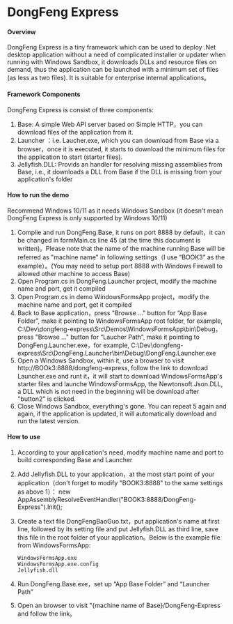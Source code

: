 # DongFeng Express

#### Overview

DongFeng Express is a tiny framework which can be used to deploy .Net desktop application without a need of complicated installer or updater when running with Windows Sandbox, it downloads DLLs and resource files on demand, thus the application can be launched with a minimum set of files (as less as two files). It is suitable for enterprise internal applications。

#### Framework Components

DongFeng Express is consist of three components: 

1.  Base: A simple Web API server based on Simple HTTP，you can download files of the application from it.
2.  Launcher ：i.e. Laucher.exe, which you can download from Base via a browser，once it is executed, it starts to download the minimum files for the application to start (starter files).
3.  Jellyfish.DLL: Provids an handler for resolving missing assemblies from Base, i.e., it downloads a DLL from Base if the DLL is missing from your application's folder


#### How to run the demo

Recommend Windows 10/11 as it needs Windows Sandbox (it doesn't mean DongFeng Express is only supported by Windows 10/11)

1.  Complie and run DongFeng.Base, it runs on port 8888 by default，it can be changed in formMain.cs line 45 (at the time this document is written)。Please note that the name of the machine running Base will be referred as "machine name" in following settings（I use “BOOK3” as the example）。(You may need to setup port 8888 with Windows Firewall to allowed other machine to access Base)
2.  Open Program.cs in DongFeng.Launcher project, modify the machine name and port, get it compiled
3.  Open Program.cs in demo WindowsFormsApp project，modify the machine name and port, get it compiled
4.  Back to Base application，press "Browse ..." button for “App Base Folder”, make it pointing to WindowsFormsApp root folder, for example, C:\Dev\dongfeng-express\Src\Demos\WindowsFormsApp\bin\Debug， press "Browse ..." button for “Laucher Path”, make it pointing to DongFeng.Launcher.exe，for example, C:\Dev\dongfeng-express\Src\DongFeng.Launcher\bin\Debug\DongFeng.Launcher.exe
5.  Open a Windows Sandbox, within it, use a browser to visit http://BOOk3:8888/dongfeng-express, follow the link to download Launcher.exe and runt it，it will start to download WindowsFormsApp's starter files and launche WindowsFormsApp, the Newtonsoft.Json.DLL, a DLL which is not need in the beginning will be download after "button2" is clicked.
6.  Close Windows Sandbox, everything's gone. You can repeat 5 again and again, if the application is updated, it will automatically download and run the latest version.

#### How to use

1.  According to your application's need, modify machine name and port to build corresponding Base and Launcher
2.  Add Jellyfish.DLL to your application，at the most start point of your application（don't forget to modify "BOOK3:8888" to the same settings as above 1）：
        new AppAssemblyResolveEventHandler("BOOK3:8888/DongFeng-Express").Init();
3.  Create a text file DongFengBaoGuo.txt，put application's name at first line, followed by its setting file and put Jellyfish.DLL as third line, save this file in the root folder of your application。Below is the example file from WindowsFormsApp:

        WindowsFormsApp.exe
        WindowsFormsApp.exe.config
        Jellyfish.dll

4.  Run DongFeng.Base.exe，set up “App Base Folder” and “Launcher Path”
5.  Open an browser to visit "{machine name of Base}/DongFeng-Express and follow the link。
